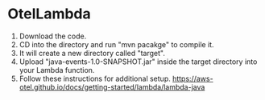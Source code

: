 # OtelLambda

1. Download the code.
2. CD into the directory and run "mvn pacakge" to compile it.
3. It will create a new directory called "target".
4. Upload "java-events-1.0-SNAPSHOT.jar" inside the target directory into your Lambda function.
5. Follow these instructions for additional setup. https://aws-otel.github.io/docs/getting-started/lambda/lambda-java
